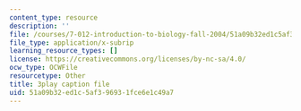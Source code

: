 ```yaml
---
content_type: resource
description: ''
file: /courses/7-012-introduction-to-biology-fall-2004/51a09b32ed1c5af396931fce6e1c49a7_blBcCjIY7Sg.vtt
file_type: application/x-subrip
learning_resource_types: []
license: https://creativecommons.org/licenses/by-nc-sa/4.0/
ocw_type: OCWFile
resourcetype: Other
title: 3play caption file
uid: 51a09b32-ed1c-5af3-9693-1fce6e1c49a7
---
```

